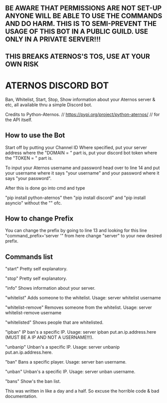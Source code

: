 ## BE AWARE THAT PERMISSIONS ARE NOT SET-UP ANYONE WILL BE ABLE TO USE THE COMMANDS AND DO HARM. THIS IS TO SEMI-PREVENT THE USAGE OF THIS BOT IN A PUBLIC GUILD. USE ONLY IN A PRIVATE SERVER!!! ##

## THIS BREAKS ATERNOS'S TOS, USE AT YOUR OWN RISK ##

# ATERNOS DISCORD BOT
Ban, Whitelist, Start, Stop, Show information about your Aternos server &amp; etc, all available thru a simple Discord bot.

Credits to
Python-Aternos. // https://pypi.org/project/python-aternos/ // for the API itself.

## How to use the Bot ##

Start off by putting your Channel ID Where specified, put your server address where the "DOMAIN = " part is, put your discord bot token where the "TOKEN = " part is.

To input your Aternos username and password head over to line 14 and put your username where it says "your username" and your password where it says "your password".

After this is done go into cmd and type

"pip install python-aternos" then "pip install discord" and "pip install asyncio" without the "" ofc.

## How to change Prefix ##
You can change the prefix by going to line 13 and looking for this line
"command_prefix='server '" from here change "server" to your new desired prefix.

## Commands list ##

"start" Pretty self explanatory.

"stop" Pretty self explanatory.

"info" Shows information about your server. 

"whitelist" Adds someone to the whitelist. Usage: server whitelist username

"whitelist-remove" Removes someone from the whitelist. Usage: server whitelist-remove username

"whitelisted" Shows people that are whitelisted. 

"ipban" IP ban's a specific IP. Usage: server ipban put.an.ip.address.here (MUST BE A IP AND NOT A USERNAME!!!).

"unbanip" Unban's a specific IP. Usage: server unbanip put.an.ip.address.here.

"ban" Bans a specific player. Usage: server ban username.

"unban" Unban's a specific IP. Usage: server unban username.

"bans" Show's the ban list. 

This was written in like a day and a half. So excuse the horrible code & bad documentation.
